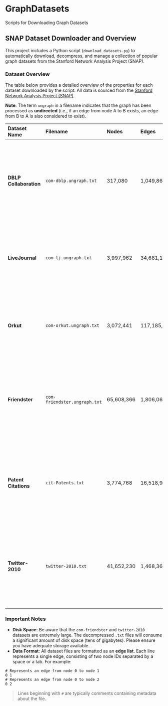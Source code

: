 # GraphDatasets

Scripts for Downloading Graph Datasets

## SNAP Dataset Downloader and Overview

This project includes a Python script (`download_datasets.py`) to automatically download, decompress, and manage a collection of popular graph datasets from the Stanford Network Analysis Project (SNAP).

### Dataset Overview

The table below provides a detailed overview of the properties for each dataset downloaded by the script. All data is sourced from the [Stanford Network Analysis Project (SNAP)](https://snap.stanford.edu/data/).

**Note**: The term `ungraph` in a filename indicates that the graph has been processed as **undirected** (i.e., if an edge from node A to B exists, an edge from B to A is also considered to exist).

| Dataset Name | Filename | Nodes | Edges | Graph Type | Description |
| :--- | :--- | :--- | :--- | :--- | :--- |
| **DBLP Collaboration** | `com-dblp.ungraph.txt` | 317,080 | 1,049,866 | Undirected | A scientific collaboration network. Nodes represent authors, and an edge connects two authors if they have co-authored at least one paper. |
| **LiveJournal** | `com-lj.ungraph.txt` | 3,997,962 | 34,681,189 | Undirected | A social network from the LiveJournal online community. Nodes are users, and edges represent friendships. |
| **Orkut** | `com-orkut.ungraph.txt` | 3,072,441 | 117,185,083 | Undirected | A social network from the Orkut online community. Nodes are users, and edges represent friendships. |
| **Friendster** | `com-friendster.ungraph.txt` | 65,608,366 | 1,806,067,135 | Undirected | A social network from the Friendster online gaming community. This is one of the largest graphs in this collection. |
| **Patent Citations** | `cit-Patents.txt` | 3,774,768 | 16,518,948 | **Directed** | A citation network. Nodes represent U.S. patents, and a directed edge from patent A to patent B indicates that A cites B. |
| **Twitter-2010** | `twitter-2010.txt` | 41,652,230 | 1,468,365,182 | **Directed** | A social network representing user relationships on Twitter from 2010. A directed edge from A to B means user A follows user B. |

### Important Notes

*   **Disk Space**: Be aware that the `com-friendster` and `twitter-2010` datasets are extremely large. The decompressed `.txt` files will consume a significant amount of disk space (tens of gigabytes). Please ensure you have adequate storage available.
*   **Data Format**: All dataset files are formatted as an **edge list**. Each line represents a single edge, consisting of two node IDs separated by a space or a tab. For example:

```
# Represents an edge from node 0 to node 1
0 1
# Represents an edge from node 0 to node 2
0 2
```

> Lines beginning with `#` are typically comments containing metadata about the file.